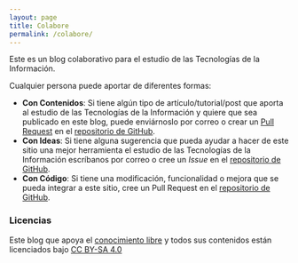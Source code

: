```yaml
---
layout: page
title: Colabore
permalink: /colabore/
---
```


Este es un blog colaborativo para el estudio de las Tecnologías de la
Información.  

Cualquier persona puede aportar de diferentes formas:  

  * **Con Contenidos**: Si tiene algún tipo de
    artículo/tutorial/post que aporta al estudio de las Tecnologías de
la Información y quiere que sea publicado en este blog, puede enviárnoslo
por correo o crear un [Pull
Request](http://www.desarrolloweb.com/articulos/pull-request-git.html) en el [repositorio de GitHub](https://github.com/lenieto3/lenieto3.github.io/pulls).  
  * **Con Ideas**: Si tiene alguna sugerencia que pueda ayudar a hacer
    de este sitio una mejor herramienta el estudio de las Tecnologías de
la Información escríbanos por correo o cree un *Issue* en el
[repositorio de
GitHub](https://github.com/lenieto3/lenieto3.github.io/issues).  
  * **Con Código**: Si tiene una modificación, funcionalidad o mejora
    que se pueda integrar a este sitio, cree un Pull Request en el [repositorio de GitHub](https://github.com/lenieto3/lenieto3.github.io/pulls).  

### Licencias

Este blog que apoya el [conocimiento
libre](https://es.wikipedia.org/wiki/Conocimiento_libre) y todos sus
contenidos están licenciados bajo [CC BY-SA
4.0](http://creativecommons.org/licenses/by-sa/3.0/es/)
